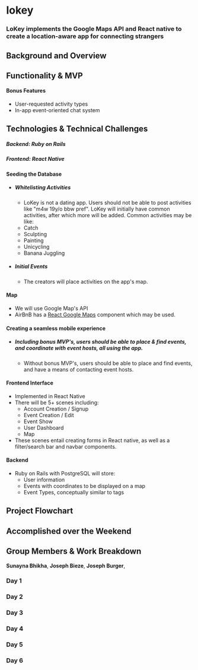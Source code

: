 # lokey
### LoKey implements the Google Maps API and React native to create a location-aware app for connecting strangers

## Background and Overview

## Functionality & MVP

#### Bonus Features
 + User-requested activity types
 + In-app event-oriented chat system

## Technologies & Technical Challenges
  ##### Backend: Ruby on Rails
  ##### Frontend: React Native

#### Seeding the Database
  + ##### Whitelisting Activities
    + LoKey is not a dating app. Users should not be able to post activities like "m4w 19y/o bbw pref". LoKey will initially have common activities, after which more will be added. Common activities may be like:
     - Catch
     - Sculpting
     - Painting
     - Unicycling
     - Banana Juggling

  + ##### Initial Events
    + The creators will place activities on the app's map.
    
#### Map
 + We will use Google Map's API
 + AirBnB has a [React Google Maps](https://github.com/airbnb/react-native-maps) component which may be used.

#### Creating a seamless mobile experience
  + ##### _Including bonus MVP's_, users should be able to place & find events, and coordinate with **event hosts**, all using the app.
    + Without bonus MVP's, users should be able to place and find events, and have a means of contacting event hosts.


#### Frontend Interface
  + Implemented in React Native
  + There will be 5+ scenes including:
    - Account Creation / Signup
    - Event Creation / Edit
    - Event Show
    - User Dashboard
    - Map
  + These scenes entail creating forms in React native, as well as a filter/search bar and navbar components.

#### Backend
   + Ruby on Rails with PostgreSQL will store:
     - User information
     - Events with coordinates to be displayed on a map
     - Event Types, conceptually similar to tags

## Project Flowchart

## Accomplished over the Weekend

## Group Members & Work Breakdown

**Sunayna Bhikha**,
**Joseph Bieze**,
**Joseph Burger**,

### Day 1

### Day 2

### Day 3

### Day 4

### Day 5
  
### Day 6
 

